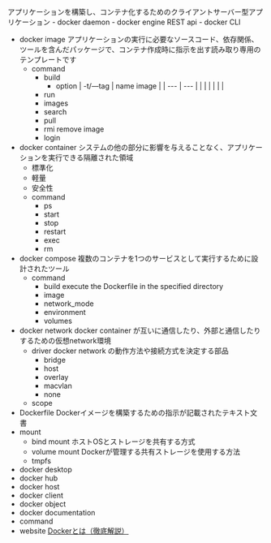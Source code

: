 アプリケーションを構築し、コンテナ化するためのクライアントサーバー型アプリケーション
    - docker daemon
    - docker engine REST api
    - docker CLI
- docker image
    アプリケーションの実行に必要なソースコード、依存関係、ツールを含んだパッケージで、コンテナ作成時に指示を出す読み取り専用のテンプレートです
    - command
        - build
            - option
                | -t/—tag | name image |
                | --- | --- |
                |  |  |
                |  |  |
        - run
        - images
        - search
        - pull
        - rmi
            remove image
        - login
- docker container
    システムの他の部分に影響を与えることなく、アプリケーションを実行できる隔離された領域
    - 標準化
    - 軽量
    - 安全性
    - command
        - ps
        - start
        - stop
        - restart
        - exec
        - rm
- docker compose
    複数のコンテナを1つのサービスとして実行するために設計されたツール
    - command
        - build
            execute the Dockerfile in the specified directory
        - image
        - network_mode
        - environment
        - volumes
- docker network
    docker container が互いに通信したり、外部と通信したりするための仮想network環境
    - driver
        docker network の動作方法や接続方式を決定する部品
        - bridge
        - host
        - overlay
        - macvlan
        - none
    - scope
- Dockerfile
    Dockerイメージを構築するための指示が記載されたテキスト文書
- mount
    - bind mount
        ホストOSとストレージを共有する方式
    - volume mount
        Dockerが管理する共有ストレージを使用する方法
    - tmpfs
- docker desktop
- docker hub
- docker host
- docker client
- docker object
- docker documentation
- command
- website
    [Dockerとは（徹底解説）](https://kinsta.com/jp/knowledgebase/what-is-docker/)